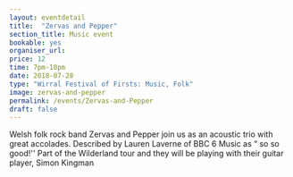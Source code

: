 ```yaml
---
layout: eventdetail
title:  "Zervas and Pepper"
section_title: Music event
bookable: yes
organiser_url:
price: 12
time: 7pm-10pm
date: 2018-07-28
type: "Wirral Festival of Firsts: Music, Folk"
image: zervas-and-pepper
permalink: /events/Zervas-and-Pepper
draft: false
---
```


Welsh folk rock band Zervas and Pepper join us as an acoustic trio with great accolades. Described by Lauren Laverne of BBC 6 Music as “ so so good!'' Part of the Wilderland tour and they will be playing with their guitar player, Simon Kingman
